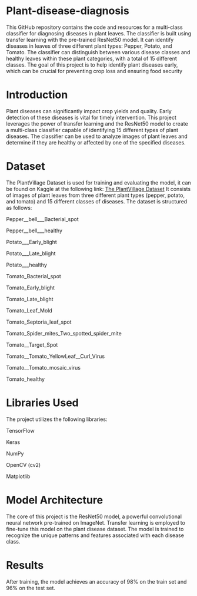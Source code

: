 # Plant-disease-diagnosis
This GitHub repository contains the code and resources for a multi-class classifier for diagnosing diseases in plant leaves. The classifier is built using transfer learning with the pre-trained ResNet50 model. It can identify diseases in leaves of three different plant types: Pepper, Potato, and Tomato. The classifier can distinguish between various disease classes and healthy leaves within these plant categories, with a total of 15 different classes. The goal of this project is to help identify plant diseases early, which can be crucial for preventing crop loss and ensuring food security
# Introduction
Plant diseases can significantly impact crop yields and quality. Early detection of these diseases is vital for timely intervention. This project leverages the power of transfer learning and the ResNet50 model to create a multi-class classifier capable of identifying 15 different types of plant diseases. The classifier can be used to analyze images of plant leaves and determine if they are healthy or affected by one of the specified diseases.
# Dataset
The PlantVillage Dataset is used for training and evaluating the model, it can be found on Kaggle at the following link: [The PlantVillage Dataset](https://www.kaggle.com/datasets/emmarex/plantdisease)
It consists of images of plant leaves from three different plant types (pepper, potato, and tomato) and 15 different classes of diseases. The dataset is structured as follows:

Pepper__bell___Bacterial_spot

Pepper__bell___healthy

Potato___Early_blight

Potato___Late_blight

Potato___healthy

Tomato_Bacterial_spot

Tomato_Early_blight

Tomato_Late_blight

Tomato_Leaf_Mold

Tomato_Septoria_leaf_spot

Tomato_Spider_mites_Two_spotted_spider_mite

Tomato__Target_Spot

Tomato__Tomato_YellowLeaf__Curl_Virus

Tomato__Tomato_mosaic_virus

Tomato_healthy

# Libraries Used
The project utilizes the following libraries: 

TensorFlow 

Keras 

NumPy 

OpenCV (cv2) 

Matplotlib

# Model Architecture
The core of this project is the ResNet50 model, a powerful convolutional neural network pre-trained on ImageNet. Transfer learning is employed to fine-tune this model on the plant disease dataset. The model is trained to recognize the unique patterns and features associated with each disease class.
# Results
After training, the model achieves an accuracy of 98% on the train set and 96% on the test set.





